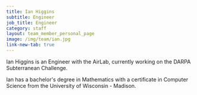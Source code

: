 ```yaml
---
title: Ian Higgins
subtitle: Engineer
job_title: Engineer
category: staff
layout: team_member_personal_page
image: /img/team/ian.jpg
link-new-tab: true
---
```


Ian Higgins is an Engineer with the AirLab, currently working on the DARPA Subterranean Challenge.

Ian has a bachelor's degree in Mathematics with a certificate in Computer Science from the University of Wisconsin - Madison.

